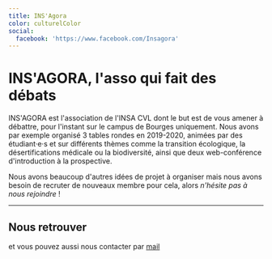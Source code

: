 ```yaml
---
title: INS'Agora
color: culturelColor
social:
  facebook: 'https://www.facebook.com/Insagora'
---
```


# INS'AGORA, l'asso qui fait des débats

<campus-center>
  <campus-responsive-image
    folder-name="federation/culturel/insagora"
    name="logo.jpg"
    max-width="400">
  </campus-responsive-image>
</campus-center>

INS'AGORA est l'association de l'INSA CVL dont le but est de vous amener à
débattre, pour l'instant sur le campus de Bourges uniquement. Nous avons par
exemple organisé 3 tables rondes en 2019-2020, animées par des étudiant·e·s et
sur différents thèmes comme la transition écologique, la désertifications
médicale ou la biodiversité, ainsi que deux web-conférence d'introduction à la
prospective.

Nous avons beaucoup d'autres idées de projet à organiser mais nous avons besoin
de recruter de nouveaux membre pour cela, alors _n'hésite pas à nous rejoindre_
!

---

## Nous retrouver

<campus-social :social="social" :color="color"></campus-social>

et vous pouvez aussi nous contacter par [mail](mailto:insagora@insa-cvl.fr)
